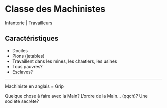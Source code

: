 # Classe des Machinistes

Infanterie | Travailleurs

## Caractéristiques
- Dociles
- Pions (jetables)
- Travaillent dans les mines, les chantiers, les usines
- Tous pauvres?
- Esclaves?

---

Machiniste en anglais = Grip

Quelque chose à faire avec la Main? L'ordre de la Main... (qqch)? Une société secrète?